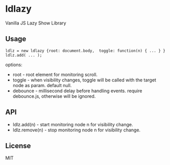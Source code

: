 # ldlazy

Vanilla JS Lazy Show Library


## Usage

`
    ldlz = new ldlazy {root: document.body,  toggle: function(n) { ... } }
    ldlz.add( ... );
`

options:

 * root - root element for monitoring scroll.
 * toggle - when visibility changes, toggle will be called with the target node as param. default null.
 * debounce - millisecond delay before handling events. require debounce.js, otherwise will be ignored.


## API

 * ldlz.add(n) - start monitoring node n for visibility change.
 * ldlz.remove(n) - stop monitoring node n for visibility change.


## License

MIT
